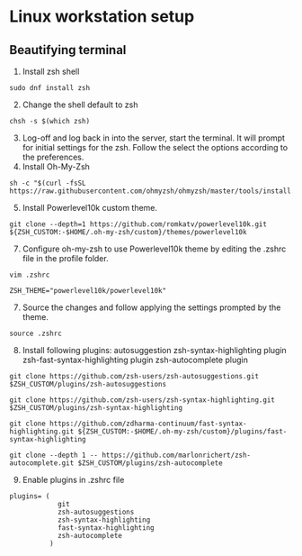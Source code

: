 # Linux workstation setup

## Beautifying terminal

1. Install zsh shell

```
sudo dnf install zsh
```

2. Change the shell default to zsh

```
chsh -s $(which zsh)
```

3. Log-off and log back in into the server, start the terminal. It will prompt for initial settings for the zsh.
   Follow the select the options according to the preferences.
4. Install Oh-My-Zsh

```
sh -c "$(curl -fsSL https://raw.githubusercontent.com/ohmyzsh/ohmyzsh/master/tools/install.sh)"
```

5. Install Powerlevel10k custom theme.

```
git clone --depth=1 https://github.com/romkatv/powerlevel10k.git ${ZSH_CUSTOM:-$HOME/.oh-my-zsh/custom}/themes/powerlevel10k
```

7. Configure oh-my-zsh to use Powerlevel10k theme by editing the .zshrc file in the profile folder.

```
vim .zshrc

ZSH_THEME="powerlevel10k/powerlevel10k"
```

7. Source the changes and follow applying the settings prompted by the theme.

```
source .zshrc
```

8. Install following plugins:
   autosuggestion
   zsh-syntax-highlighting plugin
   zsh-fast-syntax-highlighting plugin
   zsh-autocomplete plugin

```
git clone https://github.com/zsh-users/zsh-autosuggestions.git $ZSH_CUSTOM/plugins/zsh-autosuggestions

git clone https://github.com/zsh-users/zsh-syntax-highlighting.git $ZSH_CUSTOM/plugins/zsh-syntax-highlighting

git clone https://github.com/zdharma-continuum/fast-syntax-highlighting.git ${ZSH_CUSTOM:-$HOME/.oh-my-zsh/custom}/plugins/fast-syntax-highlighting

git clone --depth 1 -- https://github.com/marlonrichert/zsh-autocomplete.git $ZSH_CUSTOM/plugins/zsh-autocomplete
```

9. Enable plugins in .zshrc file

```
plugins= (
            git 
            zsh-autosuggestions 
            zsh-syntax-highlighting 
            fast-syntax-highlighting 
            zsh-autocomplete
          )
```